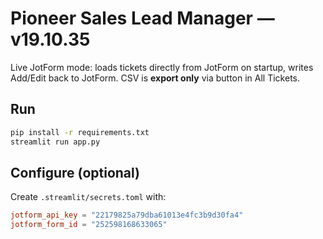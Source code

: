 # Pioneer Sales Lead Manager — v19.10.35

Live JotForm mode: loads tickets directly from JotForm on startup, writes Add/Edit back to JotForm.
CSV is **export only** via button in All Tickets.

## Run
```bash
pip install -r requirements.txt
streamlit run app.py
```

## Configure (optional)
Create `.streamlit/secrets.toml` with:
```toml
jotform_api_key = "22179825a79dba61013e4fc3b9d30fa4"
jotform_form_id = "252598168633065"
```
